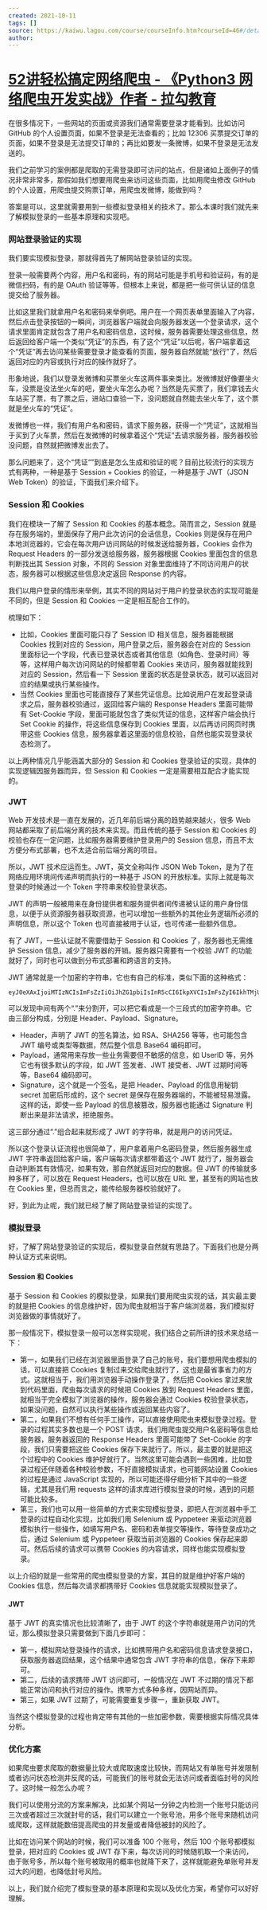 ```yaml
---
created: 2021-10-11
tags: []
source: https://kaiwu.lagou.com/course/courseInfo.htm?courseId=46#/detail/pc?id=1661
author: 
---
```


# [52讲轻松搞定网络爬虫 - 《Python3 网络爬虫开发实战》作者 - 拉勾教育](https://kaiwu.lagou.com/course/courseInfo.htm?courseId=46#/detail/pc?id=1661)


在很多情况下，一些网站的页面或资源我们通常需要登录才能看到。比如访问 GitHub 的个人设置页面，如果不登录是无法查看的；比如 12306 买票提交订单的页面，如果不登录是无法提交订单的；再比如要发一条微博，如果不登录是无法发送的。

我们之前学习的案例都是爬取的无需登录即可访问的站点，但是诸如上面例子的情况非常非常多，那假如我们想要用爬虫来访问这些页面，比如用爬虫修改 GitHub 的个人设置，用爬虫提交购票订单，用爬虫发微博，能做到吗？

答案是可以，这里就需要用到一些模拟登录相关的技术了。那么本课时我们就先来了解模拟登录的一些基本原理和实现吧。

### 网站登录验证的实现

我们要实现模拟登录，那就得首先了解网站登录验证的实现。

登录一般需要两个内容，用户名和密码，有的网站可能是手机号和验证码，有的是微信扫码，有的是 OAuth 验证等等，但根本上来说，都是把一些可供认证的信息提交给了服务器。

比如这里我们就拿用户名和密码来举例吧。用户在一个网页表单里面输入了内容，然后点击登录按钮的一瞬间，浏览器客户端就会向服务器发送一个登录请求，这个请求里面肯定就包含了用户名和密码信息，这时候，服务器需要处理这些信息，然后返回给客户端一个类似“凭证”的东西，有了这个“凭证”以后呢，客户端拿着这个“凭证”再去访问某些需要登录才能查看的页面，服务器自然就能“放行”了，然后返回对应的内容或执行对应的操作就好了。

形象地说，我们以登录发微博和买票坐火车这两件事来类比。发微博就好像要坐火车，没票是没法坐火车的吧，要坐火车怎么办呢？当然是先买票了，我们拿钱去火车站买了票，有了票之后，进站口查验一下，没问题就自然能去坐火车了，这个票就是坐火车的“凭证”。

发微博也一样，我们有用户名和密码，请求下服务器，获得一个“凭证”，这就相当于买到了火车票，然后在发微博的时候拿着这个“凭证”去请求服务器，服务器校验没问题，自然就把微博发出去了。

那么问题来了，这个“凭证“”到底是怎么生成和验证的呢？目前比较流行的实现方式有两种，一种是基于 Session + Cookies 的验证，一种是基于 JWT（JSON Web Token）的验证，下面我们来介绍下。

### Session 和 Cookies

我们在模块一了解了 Session 和 Cookies 的基本概念。简而言之，Session 就是存在服务端的，里面保存了用户此次访问的会话信息，Cookies 则是保存在用户本地浏览器的，它会在每次用户访问网站的时候发送给服务器，Cookies 会作为 Request Headers 的一部分发送给服务器，服务器根据 Cookies 里面包含的信息判断找出其 Session 对象，不同的 Session 对象里面维持了不同访问用户的状态，服务器可以根据这些信息决定返回 Response 的内容。

我们以用户登录的情形来举例，其实不同的网站对于用户的登录状态的实现可能是不同的，但是 Session 和 Cookies 一定是相互配合工作的。

梳理如下：

-   比如，Cookies 里面可能只存了 Session ID 相关信息，服务器能根据 Cookies 找到对应的 Session，用户登录之后，服务器会在对应的 Session 里面标记一个字段，代表已登录状态或者其他信息（如角色、登录时间）等等，这样用户每次访问网站的时候都带着 Cookies 来访问，服务器就能找到对应的 Session，然后看一下 Session 里面的状态是登录状态，就可以返回对应的结果或执行某些操作。
-   当然 Cookies 里面也可能直接存了某些凭证信息。比如说用户在发起登录请求之后，服务器校验通过，返回给客户端的 Response Headers 里面可能带有 Set-Cookie 字段，里面可能就包含了类似凭证的信息，这样客户端会执行 Set Cookie 的操作，将这些信息保存到 Cookies 里面，以后再访问网页时携带这些 Cookies 信息，服务器拿着这里面的信息校验，自然也能实现登录状态检测了。

以上两种情况几乎能涵盖大部分的 Session 和 Cookies 登录验证的实现，具体的实现逻辑因服务器而异，但 Session 和 Cookies 一定是需要相互配合才能实现的。

### JWT

Web 开发技术是一直在发展的，近几年前后端分离的趋势越来越火，很多 Web 网站都采取了前后端分离的技术来实现。而且传统的基于 Session 和 Cookies 的校验也存在一定问题，比如服务器需要维护登录用户的 Session 信息，而且不太方便分布式部署，也不太适合前后端分离的项目。

所以，JWT 技术应运而生。JWT，英文全称叫作 JSON Web Token，是为了在网络应用环境间传递声明而执行的一种基于 JSON 的开放标准。实际上就是每次登录的时候通过一个 Token 字符串来校验登录状态。

JWT 的声明一般被用来在身份提供者和服务提供者间传递被认证的用户身份信息，以便于从资源服务器获取资源，也可以增加一些额外的其他业务逻辑所必须的声明信息，所以这个 Token 也可直接被用于认证，也可传递一些额外信息。

有了 JWT，一些认证就不需要借助于 Session 和 Cookies 了，服务器也无需维护 Session 信息，减少了服务器的开销。服务器只需要有一个校验 JWT 的功能就好了，同时也可以做到分布式部署和跨语言的支持。

JWT 通常就是一个加密的字符串，它也有自己的标准，类似下面的这种格式：

```
eyJ0eXAxIjoiMTIzNCIsImFsZzIiOiJhZG1pbiIsInR5cCI6IkpXVCIsImFsZyI6IkhTMjU2In0.eyJVc2VySWQiOjEyMywiVXNlck5hbWUiOiJhZG1pbiIsImV4cCI6MTU1MjI4Njc0Ni44Nzc0MDE4fQ.pEgdmFAy73walFonEm2zbxg46Oth3dlT02HR9iVzXa8
```

可以发现中间有两个“.”来分割开，可以把它看成是一个三段式的加密字符串。它由三部分构成，分别是 Header、Payload、Signature。

-   Header，声明了 JWT 的签名算法，如 RSA、SHA256 等等，也可能包含 JWT 编号或类型等数据，然后整个信息 Base64 编码即可。
-   Payload，通常用来存放一些业务需要但不敏感的信息，如 UserID 等，另外它也有很多默认的字段，如 JWT 签发者、JWT 接受者、JWT 过期时间等等，Base64 编码即可。
-   Signature，这个就是一个签名，是把 Header、Payload 的信息用秘钥 secret 加密后形成的，这个 secret 是保存在服务器端的，不能被轻易泄露。这样的话，即使一些 Payload 的信息被篡改，服务器也能通过 Signature 判断出来是非法请求，拒绝服务。

这三部分通过“.”组合起来就形成了 JWT 的字符串，就是用户的访问凭证。

所以这个登录认证流程也很简单了，用户拿着用户名密码登录，然后服务器生成 JWT 字符串返回给客户端，客户端每次请求都带着这个 JWT 就行了，服务器会自动判断其有效情况，如果有效，那自然就返回对应的数据。但 JWT 的传输就多种多样了，可以放在 Request Headers，也可以放在 URL 里，甚至有的网站也放在 Cookies 里，但总而言之，能传给服务器校验就好了。

好，到此为止呢，我们就已经了解了网站登录验证的实现了。

### 模拟登录

好，了解了网站登录验证的实现后，模拟登录自然就有思路了。下面我们也是分两种认证方式来说明。

#### Session 和 Cookies

基于 Session 和 Cookies 的模拟登录，如果我们要用爬虫实现的话，其实最主要的就是把 Cookies 的信息维护好，因为爬虫就相当于客户端浏览器，我们模拟好浏览器做的事情就好了。

那一般情况下，模拟登录一般可以怎样实现呢，我们结合之前所讲的技术来总结一下：

-   第一，如果我们已经在浏览器里面登录了自己的账号，我们要想用爬虫模拟的话，可以直接把 Cookies 复制过来交给爬虫就行了，这也是最省事省力的方式。这就相当于，我们用浏览器手动操作登录了，然后把 Cookies 拿过来放到代码里面，爬虫每次请求的时候把 Cookies 放到 Request Headers 里面，就相当于完全模拟了浏览器的操作，服务器会通过 Cookies 校验登录状态，如果没问题，自然可以执行某些操作或返回某些内容了。
-   第二，如果我们不想有任何手工操作，可以直接使用爬虫来模拟登录过程。登录的过程其实多数也是一个 POST 请求，我们用爬虫提交用户名密码等信息给服务器，服务器返回的 Response Headers 里面可能带了 Set-Cookie 的字段，我们只需要把这些 Cookies 保存下来就行了。所以，最主要的就是把这个过程中的 Cookies 维护好就行了。当然这里可能会遇到一些困难，比如登录过程还伴随着各种校验参数，不好直接模拟请求，也可能网站设置 Cookies 的过程是通过 JavaScript 实现的，所以可能还得仔细分析下其中的一些逻辑，尤其是我们用 requests 这样的请求库进行模拟登录的时候，遇到的问题可能比较多。
-   第三，我们也可以用一些简单的方式来实现模拟登录，即把人在浏览器中手工登录的过程自动化实现，比如我们用 Selenium 或 Pyppeteer 来驱动浏览器模拟执行一些操作，如填写用户名、密码和表单提交等操作，等待登录成功之后，通过 Selenium 或 Pyppeteer 获取当前浏览器的 Cookies 保存起来即可。然后后续的请求可以携带 Cookies 的内容请求，同样也能实现模拟登录。

以上介绍的就是一些常用的爬虫模拟登录的方案，其目的就是维护好客户端的 Cookies 信息，然后每次请求都携带好 Cookies 信息就能实现模拟登录了。

#### JWT

基于 JWT 的真实情况也比较清晰了，由于 JWT 的这个字符串就是用户访问的凭证，那么模拟登录只需要做到下面几步即可：

-   第一，模拟网站登录操作的请求，比如携带用户名和密码信息请求登录接口，获取服务器返回结果，这个结果中通常包含 JWT 字符串的信息，保存下来即可。
-   第二，后续的请求携带 JWT 访问即可，一般情况在 JWT 不过期的情况下都能正常访问和执行对应的操作。携带方式多种多样，因网站而异。
-   第三，如果 JWT 过期了，可能需要重复步骤一，重新获取 JWT。

当然这个模拟登录的过程也肯定带有其他的一些加密参数，需要根据实际情况具体分析。

### 优化方案

如果爬虫要求爬取的数据量比较大或爬取速度比较快，而网站又有单账号并发限制或者访问状态检测并反爬的话，可能我们的账号就会无法访问或者面临封号的风险了。这时候一般怎么办呢？

我们可以使用分流的方案来解决，比如某个网站一分钟之内检测一个账号只能访问三次或者超过三次就封号的话，我们可以建立一个账号池，用多个账号来随机访问或爬取，这样就能数倍提高爬虫的并发量或者降低被封的风险了。

比如在访问某个网站的时候，我们可以准备 100 个账号，然后 100 个账号都模拟登录，把对应的 Cookies 或 JWT 存下来，每次访问的时候随机取一个来访问，由于账号多，所以每个账号被取用的概率也就降下来了，这样就能避免单账号并发过大的问题，也降低封号风险。

以上，我们就介绍完了模拟登录的基本原理和实现以及优化方案，希望你可以好好理解。
